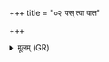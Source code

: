 +++
title = "०२ यस् त्वा वात"

+++
<details><summary>मूलम् (GR)</summary>

यस् त्वा वात आवात्य्  
अधराद् उत्तराद् उत ।  
आपो या विश्वशंभुवस्  
तास् त्वा पात्व् अंहसः ॥ +++(read pāntv)+++
</details>